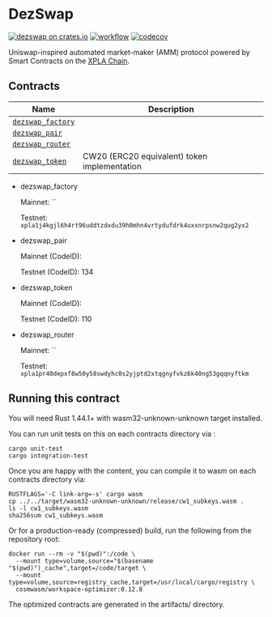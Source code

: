# DezSwap
[![dezswap on crates.io](https://img.shields.io/crates/v/dezswap.svg)](https://crates.io/crates/dezswap)
[![workflow](https://github.com/dezswap/dezswap-contracts/actions/workflows/tests.yml/badge.svg)](https://github.com/dezswap/dezswap-contracts/actions/workflows/tests.yml)
[![codecov](https://codecov.io/gh/dezswap/dezswap-contracts/branch/main/graph/badge.svg?token=GQW0TPBBJH)](https://codecov.io/gh/dezswap/dezswap-contracts)

Uniswap-inspired automated market-maker (AMM) protocol powered by Smart Contracts on the [XPLA Chain](https://xpla.io/).

## Contracts

| Name                                               | Description                                  |
| -------------------------------------------------- | -------------------------------------------- |
| [`dezswap_factory`](contracts/dezswap_factory) |                                              |
| [`dezswap_pair`](contracts/dezswap_pair)       |                                              |
| [`dezswap_router`](contracts/dezswap_router)   |                                              |
| [`dezswap_token`](contracts/dezswap_token)     | CW20 (ERC20 equivalent) token implementation |

* dezswap_factory

   Mainnet: ``

   Testnet: `xpla1j4kgjl6h4rt96uddtzdxdu39h0mhn4vrtydufdrk4uxxnrpsnw2qug2yx2`

* dezswap_pair

   Mainnet (CodeID): 

   Testnet (CodeID): 134

* dezswap_token

   Mainnet (CodeID): 

   Testnet (CodeID): 110

* dezswap_router

   Mainnet: ``

   Testnet: `xpla1pr40depxf8w50y58swdyhc0s2yjptd2xtqgnyfvkz6k40ng53gqqnyftkm`

## Running this contract

You will need Rust 1.44.1+ with wasm32-unknown-unknown target installed.

You can run unit tests on this on each contracts directory via :

```
cargo unit-test
cargo integration-test
```

Once you are happy with the content, you can compile it to wasm on each contracts directory via:

```
RUSTFLAGS='-C link-arg=-s' cargo wasm
cp ../../target/wasm32-unknown-unknown/release/cw1_subkeys.wasm .
ls -l cw1_subkeys.wasm
sha256sum cw1_subkeys.wasm
```

Or for a production-ready (compressed) build, run the following from the repository root:

```
docker run --rm -v "$(pwd)":/code \
  --mount type=volume,source="$(basename "$(pwd)")_cache",target=/code/target \
  --mount type=volume,source=registry_cache,target=/usr/local/cargo/registry \
  cosmwasm/workspace-optimizer:0.12.8
```

The optimized contracts are generated in the artifacts/ directory.
